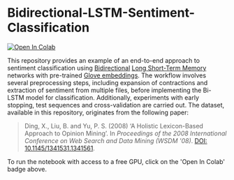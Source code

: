 # Bidirectional-LSTM-Sentiment-Classification

[![Open In Colab](https://colab.research.google.com/assets/colab-badge.svg)](https://colab.research.google.com/drive/1xPGlzrhixdJjNDbuj2FYJLvE1wG7nql7?pli=1)

This repository provides an example of an end-to-end approach to sentiment classification using [Bidirectional](https://en.wikipedia.org/wiki/Bidirectional_recurrent_neural_networks) [Long Short-Term Memory](https://en.wikipedia.org/wiki/Long_short-term_memory) networks with pre-trained [Glove embeddings](https://nlp.stanford.edu/projects/glove/). The workflow involves several preprocessing steps, including expansion of contractions and extraction of sentiment from multiple files, before implementing the Bi-LSTM model for classification. Additionally, experiments with early stopping, test sequences and cross-validation are carried out. The dataset, available in this repository, originates from the following paper:

> Ding, X., Liu, B. and Yu, P. S. (2008) ‘A Holistic Lexicon-Based Approach to Opinion Mining’. In *Proceedings of the 2008 International Conference on Web Search and Data Mining (WSDM '08)*. [DOI: 10.1145/1341531.1341561](https://dl.acm.org/doi/10.1145/1341531.1341561).

To run the notebook with access to a free GPU, click on the 'Open In Colab' badge above.
